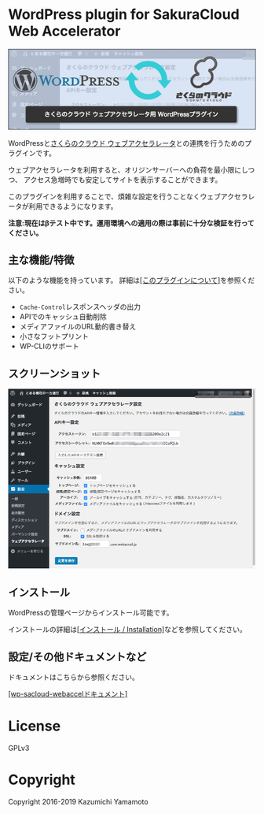 # WordPress plugin for SakuraCloud Web Accelerator

![eye-catch.jpg](docs/images/eye-catch.jpg)

WordPressと[さくらのクラウド ウェブアクセラレータ](https://cloud.sakura.ad.jp/specification/web-accelerator/)との連携を行うためのプラグインです。

ウェブアクセラレータを利用すると、オリジンサーバーへの負荷を最小限にしつつ、
アクセス急増時でも安定してサイトを表示することができます。

このプラグインを利用することで、煩雑な設定を行うことなくウェブアクセラレータが利用できるようになります。

**注意:現在はβテスト中です。運用環境への適用の際は事前に十分な検証を行ってください。**


## 主な機能/特徴

以下のような機能を持っています。
詳細は[[このプラグインについて]](docs/About.md)を参照ください。

- `Cache-Control`レスポンスヘッダの出力
- APIでのキャッシュ自動削除
- メディアファイルのURL動的書き替え
- 小さなフットプリント
- WP-CLIのサポート


## スクリーンショット

![screenshot-1.png](screenshot-1.png)


## インストール

WordPressの管理ページからインストール可能です。

インストールの詳細は[[インストール / Installation]](docs/Installation.md)などを参照してください。

## 設定/その他ドキュメントなど

ドキュメントはこちらから参照ください。

[[wp-sacloud-webaccelドキュメント]](docs/README.md)

# License

GPLv3

# Copyright

Copyright 2016-2019 Kazumichi Yamamoto
